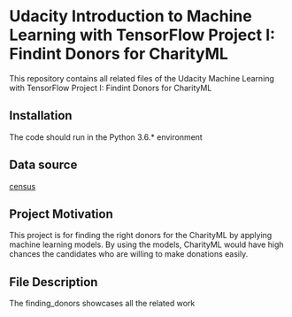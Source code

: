 # Udacity Introduction to Machine Learning with TensorFlow Project I: Findint Donors for CharityML
This repository contains all related files of the Udacity Machine Learning with TensorFlow Project I: Findint Donors for CharityML

## Installation
The code should run in the Python 3.6.* environment

## Data source
[census](https://github.com/Mendy5/Udacity_Project_Finding_Donors/blob/main/census.csv)

## Project Motivation
This project is for finding the right donors for the CharityML by applying machine learning models. By using the models, CharityML would have high chances the candidates who are willing to make donations easily.

## File Description
The finding_donors showcases all the related work
